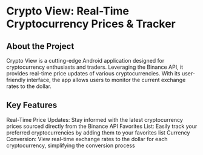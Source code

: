 <h1>Crypto View: Real-Time Cryptocurrency Prices & Tracker</h1>
<h2>About the Project</h2>
<p>Crypto View is a cutting-edge Android application designed for cryptocurrency enthusiasts and traders. Leveraging the Binance API, it provides real-time price updates of various cryptocurrencies. With its user-friendly interface, the app allows users to monitor the current exchange rates to the dollar.</p>
<h2>Key Features</h2>
Real-Time Price Updates: Stay informed with the latest cryptocurrency prices sourced directly from the Binance API
Favorites List: Easily track your preferred cryptocurrencies by adding them to your favorites list
Currency Conversion: View real-time exchange rates to the dollar for each cryptocurrency, simplifying the conversion process
